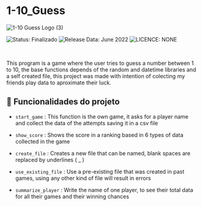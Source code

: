 # 1-10_Guess
![1-10 Guess Logo (3)](https://user-images.githubusercontent.com/105513033/177086025-00f17591-46c1-480a-aba0-98a7554992ca.png)

<span>
  <img src="https://img.shields.io/badge/STATUS-FINISHED-success" alt="Status: Finalizado">
  <img src="https://img.shields.io/badge/RELEASE_DATA-JUNE%202022-informational" alt="Release Data: June 2022">
  <img src="https://img.shields.io/badge/LICENCE-NONE-important" alt="LICENCE: NONE">
</span>

&nbsp;

This program is a game where the user tries to guess a number between 1 to 10, the base functions depends of the random and datetime libraries and a self created file, this project was made with intention of colecting my friends play data to aproximate their luck.

## :hammer: Funcionalidades do projeto

- `start_game` : This function is the own game, it asks for a player name and collect the data of the attempts saving it in a csv file

- `show_score` : Shows the score in a ranking based in 6 types of data collected in the game

- `create_file` : Creates a new file that can be named, blank spaces are replaced by underlines ( _ )

- `use_existing_file` : Use a pre-existing file that was created in past games, using any other kind of file will result in errors

- `summarize_player` : Write the name of one player, to see their total data for all their games and their winning chances
